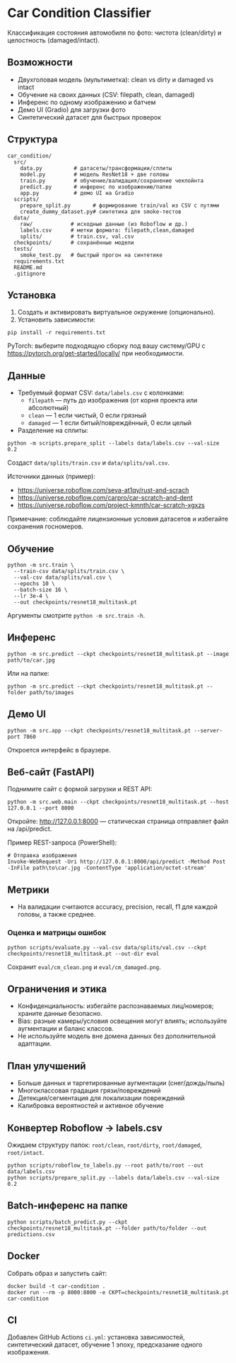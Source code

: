 # Car Condition Classifier

Классификация состояния автомобиля по фото: чистота (clean/dirty) и целостность (damaged/intact).

## Возможности
- Двухголовая модель (мультиметка): clean vs dirty и damaged vs intact
- Обучение на своих данных (CSV: filepath, clean, damaged)
- Инференс по одному изображению и батчем
- Демо UI (Gradio) для загрузки фото
- Синтетический датасет для быстрых проверок

## Структура
```
car_condition/
  src/
    data.py          # датасеты/трансформации/сплиты
    model.py         # модель ResNet18 + две головы
    train.py         # обучение/валидация/сохранение чекпойнта
    predict.py       # инференс по изображению/папке
    app.py           # демо UI на Gradio
  scripts/
    prepare_split.py       # формирование train/val из CSV с путями
    create_dummy_dataset.py# синтетика для smoke-тестов
  data/
    raw/            # исходные данные (из Roboflow и др.)
    labels.csv      # метки формата: filepath,clean,damaged
    splits/         # train.csv, val.csv
  checkpoints/      # сохранённые модели
  tests/
    smoke_test.py   # быстрый прогон на синтетике
  requirements.txt
  README.md
  .gitignore
```

## Установка
1) Создать и активировать виртуальное окружение (опционально).
2) Установить зависимости:
```
pip install -r requirements.txt
```

PyTorch: выберите подходящую сборку под вашу систему/GPU с https://pytorch.org/get-started/locally/ при необходимости.

## Данные
- Требуемый формат CSV: `data/labels.csv` с колонками:
  - `filepath` — путь до изображения (от корня проекта или абсолютный)
  - `clean` — 1 если чистый, 0 если грязный
  - `damaged` — 1 если битый/повреждённый, 0 если целый
- Разделение на сплиты:
```
python -m scripts.prepare_split --labels data/labels.csv --val-size 0.2
```
Создаст `data/splits/train.csv` и `data/splits/val.csv`.

Источники данных (пример):
- https://universe.roboflow.com/seva-at1qy/rust-and-scrach
- https://universe.roboflow.com/carpro/car-scratch-and-dent
- https://universe.roboflow.com/project-kmnth/car-scratch-xgxzs

Примечание: соблюдайте лицензионные условия датасетов и избегайте сохранения госномеров.

## Обучение
```
python -m src.train \
  --train-csv data/splits/train.csv \
  --val-csv data/splits/val.csv \
  --epochs 10 \
  --batch-size 16 \
  --lr 3e-4 \
  --out checkpoints/resnet18_multitask.pt
```
Аргументы смотрите `python -m src.train -h`.

## Инференс
```
python -m src.predict --ckpt checkpoints/resnet18_multitask.pt --image path/to/car.jpg
```
Или на папке:
```
python -m src.predict --ckpt checkpoints/resnet18_multitask.pt --folder path/to/images
```

## Демо UI
```
python -m src.app --ckpt checkpoints/resnet18_multitask.pt --server-port 7860
```
Откроется интерфейс в браузере.

## Веб-сайт (FastAPI)
Поднимите сайт с формой загрузки и REST API:
```
python -m src.web.main --ckpt checkpoints/resnet18_multitask.pt --host 127.0.0.1 --port 8000
```
Откройте: http://127.0.0.1:8000 — статическая страница отправляет файл на /api/predict.

Пример REST-запроса (PowerShell):
```
# Отправка изображения
Invoke-WebRequest -Uri http://127.0.0.1:8000/api/predict -Method Post -InFile path\to\car.jpg -ContentType 'application/octet-stream'
```

## Метрики
- На валидации считаются accuracy, precision, recall, f1 для каждой головы, а также среднее.

### Оценка и матрицы ошибок
```
python scripts/evaluate.py --val-csv data/splits/val.csv --ckpt checkpoints/resnet18_multitask.pt --out-dir eval
```
Сохранит `eval/cm_clean.png` и `eval/cm_damaged.png`.

## Ограничения и этика
- Конфиденциальность: избегайте распознаваемых лиц/номеров; храните данные безопасно.
- Bias: разные камеры/условия освещения могут влиять; используйте аугментации и баланс классов.
- Не используйте модель вне домена данных без дополнительной адаптации.

## План улучшений
- Больше данных и таргетированные аугментации (снег/дождь/пыль)
- Многоклассовая градация грязи/повреждений
- Детекция/сегментация для локализации повреждений
- Калибровка вероятностей и активное обучение

## Конвертер Roboflow → labels.csv
Ожидаем структуру папок: `root/clean`, `root/dirty`, `root/damaged`, `root/intact`.
```
python scripts/roboflow_to_labels.py --root path/to/root --out data/labels.csv
python scripts/prepare_split.py --labels data/labels.csv --val-size 0.2
```

## Batch-инференс на папке
```
python scripts/batch_predict.py --ckpt checkpoints/resnet18_multitask.pt --folder path/to/folder --out predictions.csv
```

## Docker
Собрать образ и запустить сайт:
```
docker build -t car-condition .
docker run --rm -p 8000:8000 -e CKPT=checkpoints/resnet18_multitask.pt car-condition
```

## CI
Добавлен GitHub Actions `ci.yml`: установка зависимостей, синтетический датасет, обучение 1 эпоху, предсказание одного изображения.
